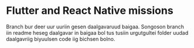 # Flutter and React Native missions




Branch bur deer uur uuriin gesen daalgavaruud baigaa.
Songoson branch iin readme heseg daalgavar in baigaa bol tus tusiin urgutgultei folder uudad daalgavriig biyuulsen code iig bichsen bolno.
